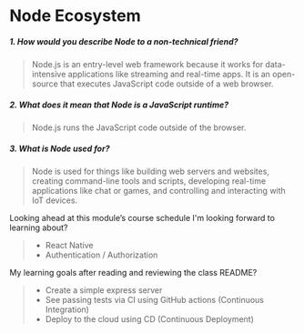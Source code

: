 # Node Ecosystem 

##### 1. How would you describe Node to a non-technical friend?

> Node.js is an entry-level web framework because it works for data-intensive applications like streaming and real-time apps. It is an open-source that executes JavaScript code outside of a web browser.

##### 2. What does it mean that Node is a JavaScript runtime?

> Node.js runs the JavaScript code outside of the browser. 

##### 3. What is Node used for?

> Node is used for things like building web servers and websites, creating command-line tools and scripts, developing real-time applications like chat or games, and controlling and interacting with IoT devices.

Looking ahead at this module’s course schedule I'm looking forward to learning about?

> * React Native
> * Authentication / Authorization


My learning goals after reading and reviewing the class README?

> * Create a simple express server
> * See passing tests via CI using GitHub actions (Continuous Integration)
> * Deploy to the cloud using CD (Continuous Deployment)
